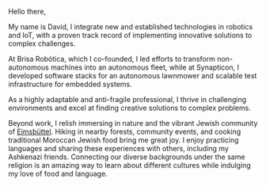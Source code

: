 Hello there,

My name is David, I integrate new and established technologies in robotics and IoT, with a proven track record of implementing innovative solutions to complex challenges.

At Brisa Robótica, which I co-founded, I led efforts to transform non-autonomous machines into an autonomous fleet, while at Synapticon, I developed software stacks for an autonomous lawnmower and scalable test infrastructure for embedded systems.

As a highly adaptable and anti-fragile professional, I thrive in challenging environments and excel at finding creative solutions to complex problems.

Beyond work, I relish immersing in nature and the vibrant Jewish community of [Eimsbüttel](https://www.wikiwand.com/en/Eimsb%C3%BCttel). Hiking in nearby forests, community events, and cooking traditional Moroccan Jewish food bring me great joy. I enjoy practicing languages and sharing these experiences with others, including my Ashkenazi friends. Connecting our diverse backgrounds under the same religion is an amazing way to learn about different cultures while indulging my love of food and language.
